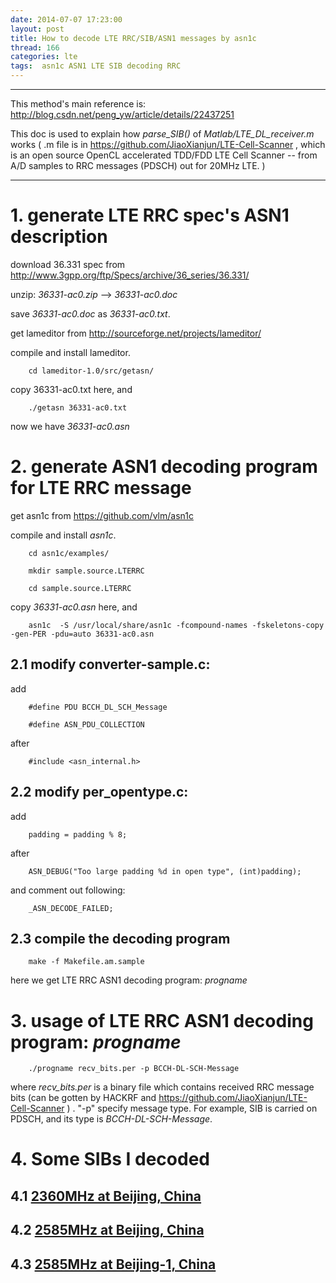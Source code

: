 ```yaml
---
date: 2014-07-07 17:23:00
layout: post
title: How to decode LTE RRC/SIB/ASN1 messages by asn1c
thread: 166
categories: lte
tags:  asn1c ASN1 LTE SIB decoding RRC
---
```


-----------------------------------------------------------------------------------

This method's main reference is: <http://blog.csdn.net/peng_yw/article/details/22437251>

This doc is used to explain how *parse_SIB()* of *Matlab/LTE_DL_receiver.m* works ( .m file is in <https://github.com/JiaoXianjun/LTE-Cell-Scanner> , which is an open source OpenCL accelerated TDD/FDD LTE Cell Scanner -- from A/D samples to RRC messages (PDSCH) out for 20MHz LTE. )

-------------------------------------------------------------------------------------

# 1. generate LTE RRC spec's ASN1 description

download 36.331 spec from <http://www.3gpp.org/ftp/Specs/archive/36_series/36.331/>

unzip: *36331-ac0.zip* --> *36331-ac0.doc*

save *36331-ac0.doc* as *36331-ac0.txt*.

get lameditor from <http://sourceforge.net/projects/lameditor/>

compile and install lameditor.

		cd lameditor-1.0/src/getasn/

copy 36331-ac0.txt here, and 

		./getasn 36331-ac0.txt

now we have *36331-ac0.asn*

# 2. generate ASN1 decoding program for LTE RRC message

get asn1c from <https://github.com/vlm/asn1c>

compile and install *asn1c*.

		cd asn1c/examples/

		mkdir sample.source.LTERRC

		cd sample.source.LTERRC

copy *36331-ac0.asn* here, and

		asn1c  -S /usr/local/share/asn1c -fcompound-names -fskeletons-copy -gen-PER -pdu=auto 36331-ac0.asn

## 2.1 modify converter-sample.c:

add 

		#define PDU BCCH_DL_SCH_Message

		#define ASN_PDU_COLLECTION

after 

		#include <asn_internal.h>

## 2.2 modify per_opentype.c:

add 

		padding = padding % 8;

after 

		ASN_DEBUG("Too large padding %d in open type", (int)padding);

and comment out following:

		_ASN_DECODE_FAILED;

## 2.3 compile the decoding program

		make -f Makefile.am.sample

here we get LTE RRC ASN1 decoding program: *progname*

# 3. usage of LTE RRC ASN1 decoding program: *progname*

		./progname recv_bits.per -p BCCH-DL-SCH-Message

where *recv_bits.per* is a binary file which contains received RRC message bits (can be gotten by HACKRF and <https://github.com/JiaoXianjun/LTE-Cell-Scanner> ) . "-p" specify message type. For example, SIB is carried on PDSCH, and its type is *BCCH-DL-SCH-Message*.


# 4. Some SIBs I decoded

## 4.1 [2360MHz at Beijing, China](/_resource/f2360_s19.2_bw20_1s_hackrf_SIB.txt)
## 4.2 [2585MHz at Beijing, China](/_resource/f2585_s19.2_bw20_1s_hackrf_SIB.txt)
## 4.3 [2585MHz at Beijing-1, China](/_resource/f2585_s19.2_bw20_1s_hackrf_1_SIB.txt)
